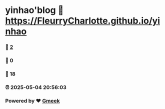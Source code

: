 # yinhao'blog :link: https://FleurryCharlotte.github.io/yinhao 
### :page_facing_up: [2](https://FleurryCharlotte.github.io/yinhao/tag.html) 
### :speech_balloon: 0 
### :hibiscus: 18 
### :alarm_clock: 2025-05-04 20:56:03 
### Powered by :heart: [Gmeek](https://github.com/Meekdai/Gmeek)
